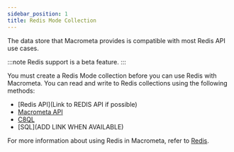 ```yaml
---
sidebar_position: 1
title: Redis Mode Collection
---
```


The data store that Macrometa provides is compatible with most Redis API use cases.

:::note
Redis support is a beta feature.
:::

You must create a Redis Mode collection before you can use Redis with Macrometa. You can read and write to Redis collections using the following methods:

- [Redis API](Link to REDIS API if possible)
- [Macrometa API](../../api-docs/index.md)
- [C8QL](../../queryworkers/c8ql/index.md)
- [SQL](ADD LINK WHEN AVAILABLE)

For more information about using Redis in Macrometa, refer to [Redis](../../queryworkers/redis/index.md).
